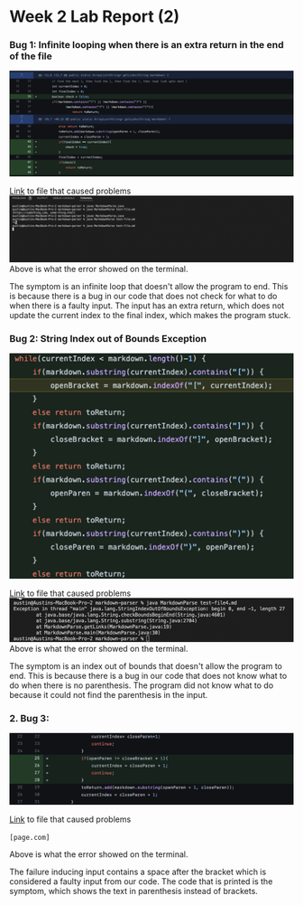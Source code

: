 # Week 2 Lab Report (2)
### Bug 1: Infinite looping when there is an extra return in the end of the file
![](image7.png)

[Link](https://github.com/AusJung/markdown-parser/blob/f90aaec6a7b34d30eae902f7f6d46fa29d88d44e/test-file.md) to file that caused problems
![](image8.png)
Above is what the error showed on the terminal.

The symptom is an infinite loop that doesn't allow the program to end. This is because there is a bug in our code that does not check for what to do when there is a faulty input. The input has an extra return, which does not update the current index to the final index, which makes the program stuck.
### Bug 2: String Index out of Bounds Exception
![](image9.png)

[Link](https://github.com/AusJung/markdown-parser/blob/fbcde334833139f4a57d753f102d18daea533ced/test-file4.md) to file that caused problems
![](image10.png)
Above is what the error showed on the terminal.

The symptom is an index out of bounds that doesn't allow the program to end. This is because there is a bug in our code that does not know what to do when there is no parenthesis. The program did not know what to do because it could not find the parenthesis in the input. 
### 2. Bug 3: 
![](image11.png)

[Link](https://github.com/AusJung/markdown-parser/blob/fbcde334833139f4a57d753f102d18daea533ced/test-file3.md) to file that caused problems


`[page.com]`

Above is what the error showed on the terminal.

The failure inducing input contains a space after the bracket which is considered a faulty input from our code. The code that is printed is the symptom, which shows the text in parenthesis instead of brackets.